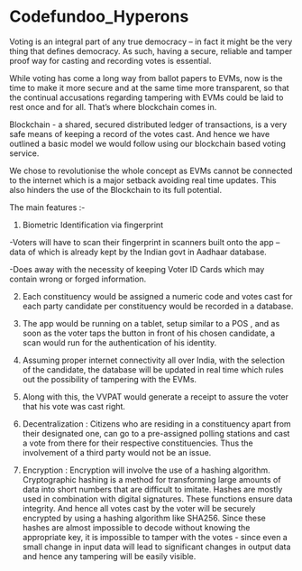 # Codefundoo_Hyperons
Voting is an integral part of any true democracy – in fact it might be the very thing that defines democracy. As such, having a secure, reliable and tamper proof way for casting and recording votes is essential.

While voting has come a long way from ballot papers to EVMs, now is the time to make it more secure and at the same time more transparent, so that the continual accusations regarding tampering with EVMs could be laid to rest once and for all. That’s where blockchain comes in.

Blockchain - a shared, secured distributed ledger of transactions, is a very safe means of keeping a record of the votes cast. And hence we have outlined a basic model we would follow using our blockchain based voting service.

We chose to revolutionise the whole concept as EVMs cannot be connected to the internet which is a major setback avoiding real time updates. This also hinders the use of the Blockchain to its full potential.

The main features :-

1. Biometric Identification via fingerprint

-Voters will have to scan their fingerprint in scanners built onto the app – data of which is already kept by the Indian govt in Aadhaar database. 

-Does away with the necessity of keeping Voter ID Cards which may contain wrong or forged information.


2. Each constituency would be assigned a numeric code and votes cast for each party candidate per constituency would be recorded in a database.


3. The app would be running on a tablet, setup similar to a POS , and as soon as the voter taps the button in front of his chosen candidate, a scan would run for the authentication of his identity.


4. Assuming proper internet connectivity all over India, with the selection of the candidate, the database will be updated in real time which rules out the possibility of tampering with the EVMs.


5. Along with this, the VVPAT would generate a receipt to assure the voter that his vote was cast right.


6. Decentralization : Citizens who are residing in a constituency apart from their designated one, can go to a pre-assigned polling stations and cast a vote from there for their respective constituencies. Thus the involvement of a third party would not be an issue.


7. Encryption : Encryption will involve the use of a hashing algorithm. Cryptographic hashing is a method for transforming large amounts of data into short numbers that are difficult to imitate. Hashes are mostly used in combination with digital signatures. These functions ensure data integrity. And hence all votes cast by the voter will be securely encrypted by using a hashing algorithm like SHA256. Since these hashes are almost impossible to decode without knowing the appropriate key, it is impossible to tamper with the votes - since even a small change in input data will lead to significant changes in output data and hence any tampering will be easily visible. 



